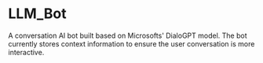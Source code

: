 # LLM_Bot 
A conversation AI bot built based on Microsofts' DialoGPT model. The bot currently stores context information to ensure the user conversation is more interactive. 
